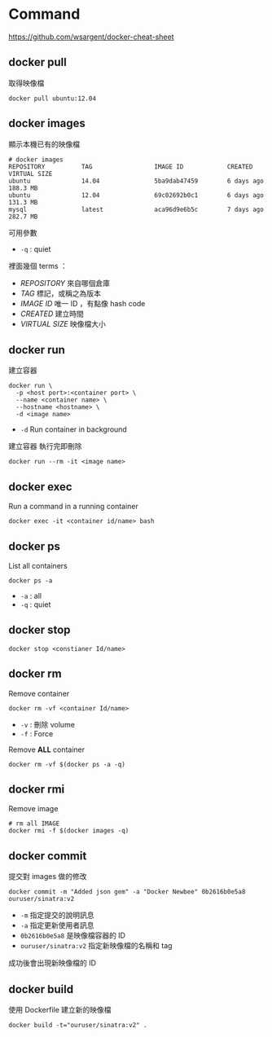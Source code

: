 Command
=======

https://github.com/wsargent/docker-cheat-sheet

docker pull
-----------

取得映像檔

    docker pull ubuntu:12.04

docker images
-------------

顯示本機已有的映像檔

    # docker images
    REPOSITORY          TAG                 IMAGE ID            CREATED             VIRTUAL SIZE
    ubuntu              14.04               5ba9dab47459        6 days ago          188.3 MB
    ubuntu              12.04               69c02692b0c1        6 days ago          131.3 MB
    mysql               latest              aca96d9e6b5c        7 days ago          282.7 MB

可用參數

* `-q` : quiet

裡面幾個 terms ：

* *REPOSITORY* 來自哪個倉庫
* *TAG* 標記，或稱之為版本
* *IMAGE ID* 唯一 ID ，有點像 hash code
* *CREATED* 建立時間
* *VIRTUAL SIZE* 映像檔大小

docker run
----------

建立容器

    docker run \
      -p <host port>:<container port> \
      --name <container name> \
      --hostname <hostname> \
      -d <image name>

* `-d` Run container in background

建立容器 執行完即刪除

    docker run --rm -it <image name>

docker exec
----------

Run a command in a running container

    docker exec -it <container id/name> bash

docker ps
----------

List all containers

    docker ps -a

* `-a` : all
* `-q` : quiet
    
docker stop
----------

    docker stop <constianer Id/name>

docker rm
----------

Remove container

    docker rm -vf <container Id/name>

* `-v` : 刪除 volume
* `-f` : Force

Remove **ALL** container

    docker rm -vf $(docker ps -a -q)

docker rmi
----------

Remove image

    # rm all IMAGE
    docker rmi -f $(docker images -q)

docker commit
-------------

提交對 images 做的修改

    docker commit -m "Added json gem" -a "Docker Newbee" 0b2616b0e5a8 ouruser/sinatra:v2

* `-m` 指定提交的說明訊息
* `-a` 指定更新使用者訊息
* `0b2616b0e5a8` 是映像檔容器的 ID
* `ouruser/sinatra:v2` 指定新映像檔的名稱和 tag

成功後會出現新映像檔的 ID

docker build
------------

使用 Dockerfile 建立新的映像檔

    docker build -t="ouruser/sinatra:v2" .
